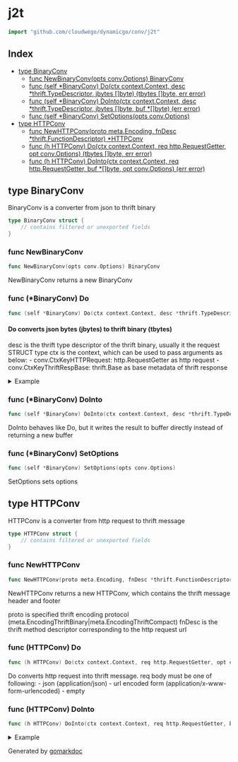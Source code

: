 <!-- Code generated by gomarkdoc. DO NOT EDIT -->

# j2t

```go
import "github.com/cloudwego/dynamicgo/conv/j2t"
```

## Index

- [type BinaryConv](<#type-binaryconv>)
  - [func NewBinaryConv(opts conv.Options) BinaryConv](<#func-newbinaryconv>)
  - [func (self *BinaryConv) Do(ctx context.Context, desc *thrift.TypeDescriptor, jbytes []byte) (tbytes []byte, err error)](<#func-binaryconv-do>)
  - [func (self *BinaryConv) DoInto(ctx context.Context, desc *thrift.TypeDescriptor, jbytes []byte, buf *[]byte) (err error)](<#func-binaryconv-dointo>)
  - [func (self *BinaryConv) SetOptions(opts conv.Options)](<#func-binaryconv-setoptions>)
- [type HTTPConv](<#type-httpconv>)
  - [func NewHTTPConv(proto meta.Encoding, fnDesc *thrift.FunctionDescriptor) *HTTPConv](<#func-newhttpconv>)
  - [func (h HTTPConv) Do(ctx context.Context, req http.RequestGetter, opt conv.Options) (tbytes []byte, err error)](<#func-httpconv-do>)
  - [func (h HTTPConv) DoInto(ctx context.Context, req http.RequestGetter, buf *[]byte, opt conv.Options) (err error)](<#func-httpconv-dointo>)


## type BinaryConv

BinaryConv is a converter from json to thrift binary

```go
type BinaryConv struct {
    // contains filtered or unexported fields
}
```

### func NewBinaryConv

```go
func NewBinaryConv(opts conv.Options) BinaryConv
```

NewBinaryConv returns a new BinaryConv

### func \(\*BinaryConv\) Do

```go
func (self *BinaryConv) Do(ctx context.Context, desc *thrift.TypeDescriptor, jbytes []byte) (tbytes []byte, err error)
```

#### Do converts json bytes \(jbytes\) to thrift binary \(tbytes\)

desc is the thrift type descriptor of the thrift binary, usually it the request STRUCT type ctx is the context, which can be used to pass arguments as below: \- conv.CtxKeyHTTPRequest: http.RequestGetter as http request \- conv.CtxKeyThriftRespBase: thrift.Base as base metadata of thrift response

<details><summary>Example</summary>
<p>

```go
{

	desc := getExampleDesc()
	data := getExampleData()

	cv := NewBinaryConv(opts)

	out, err := cv.Do(context.Background(), desc, data)
	if err != nil {
		panic(err)
	}

	exp := example3.NewExampleReq()
	err = json.Unmarshal(data, exp)
	if err != nil {
		panic(err)
	}
	act := example3.NewExampleReq()
	_, err = act.FastRead(out)
	if err != nil {
		panic(err)
	}
	if !reflect.DeepEqual(exp, act) {
		panic("not equal")
	}
}
```

</p>
</details>

### func \(\*BinaryConv\) DoInto

```go
func (self *BinaryConv) DoInto(ctx context.Context, desc *thrift.TypeDescriptor, jbytes []byte, buf *[]byte) (err error)
```

DoInto behaves like Do, but it writes the result to buffer directly instead of returning a new buffer

### func \(\*BinaryConv\) SetOptions

```go
func (self *BinaryConv) SetOptions(opts conv.Options)
```

SetOptions sets options

## type HTTPConv

HTTPConv is a converter from http request to thrift message

```go
type HTTPConv struct {
    // contains filtered or unexported fields
}
```

### func NewHTTPConv

```go
func NewHTTPConv(proto meta.Encoding, fnDesc *thrift.FunctionDescriptor) *HTTPConv
```

NewHTTPConv returns a new HTTPConv, which contains the thrift message header and footer

proto is specified thrift encoding protocol \(meta.EncodingThriftBinary|meta.EncodingThriftCompact\) fnDesc is the thrift method descriptor corresponding to the http request url

### func \(HTTPConv\) Do

```go
func (h HTTPConv) Do(ctx context.Context, req http.RequestGetter, opt conv.Options) (tbytes []byte, err error)
```

Do converts http request into thrift message. req body must be one of following: \- json \(application/json\) \- url encoded form \(application/x\-www\-form\-urlencoded\) \- empty

### func \(HTTPConv\) DoInto

```go
func (h HTTPConv) DoInto(ctx context.Context, req http.RequestGetter, buf *[]byte, opt conv.Options) (err error)
```

<details><summary>Example</summary>
<p>

```go
{

	svc, err := thrift.NewDescritorFromPath(context.Background(), exampleIDLPath)
	if err != nil {
		panic(err)
	}
	fn := svc.Functions()["ExampleMethod"]

	cv := NewHTTPConv(meta.EncodingThriftBinary, fn)

	jdata := `{"msg":"hello","InnerBase":{}}`
	stdreq, err := stdhttp.NewRequest("POST",
		"http://localhost:8080/example?query=1,2,3&inner_query=中文",
		strings.NewReader(jdata))
	if err != nil {
		panic(err)
	}
	stdreq.Header.Set("Content-Type", "application/json")
	stdreq.Header.Set("heeader", "true")
	stdreq.Header.Set("inner_string", "igorned")

	req, err := http.NewHTTPRequestFromStdReq(
		stdreq,
		http.Param{Key: "path", Value: "OK"},
		http.Param{Key: "inner_string", Value: "priority"},
	)

	buf := make([]byte, 0, len(jdata)*2/3)

	err = cv.DoInto(context.Background(), req, &buf, opts)
	if err != nil {
		panic(err)
	}

	p := thrift.NewBinaryProtocol(buf)
	method, mType, seqID, reqID, stru, err := p.UnwrapBody()
	println(method, mType, seqID, reqID)

	act := example3.NewExampleReq()
	_, err = act.FastRead(stru)
	if err != nil {
		panic(err)
	}
	spew.Dump(act)
}
```

</p>
</details>



Generated by [gomarkdoc](<https://github.com/princjef/gomarkdoc>)
